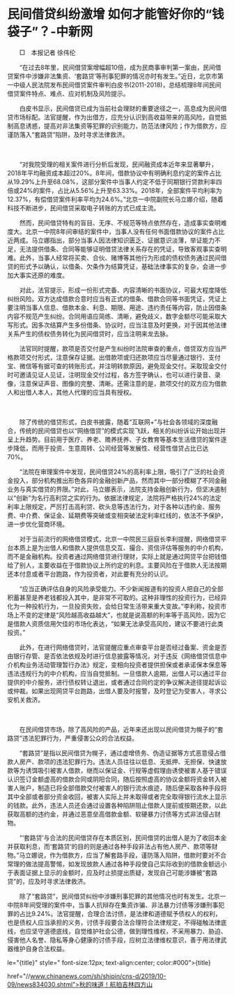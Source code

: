 # 民间借贷纠纷激增 如何才能管好你的“钱袋子”？-中新网

　　□　本报记者 徐伟伦

　　“在过去8年里，民间借贷案增幅超10倍，成为民商事审判第一案由，民间借贷案件中涉嫌非法集资、‘套路贷’等刑事犯罪的情况亦时有发生。”近日，北京市第一中级人民法院发布民间借贷案件审判白皮书(2011-2018)，总结梳理8年间民间借贷案件特点、难点、应对机制及风险提示。

　　白皮书显示，民间借贷已成为当前社会理财的重要途径之一，高息成为民间借贷市场标配。法官提醒，作为出借方，应充分认识到高收益带来的高风险，自觉抵制高息诱惑，提高对非法集资等犯罪的识别能力，防范法律风险；作为借款方，应谨防落入“套路贷”陷阱，及时寻求法律救济。

　　

　　“对我院受理的相关案件进行分析后发现，民间融资成本近年来显著攀升，2018年平均融资成本超过20%。8年间，借款协议中有明确利息约定的案件占比从19.29%上升至68.08%，这部分案件中当事人约定不低于同期银行贷款利率四倍或24%的案件，占比从5.56%上升至63.33%。2018年，全部案件平均利率为12.37%，有偿借贷案件利率平均为24.6%。”北京一中院副院长马立娜介绍，随着科技不断进步，民间借贷采取电子转账的方式已成主流。

　　然而，民间借贷特有的盲目、无序、不规范等特点依然存在，造成事实查明难度大。北京一中院8年间审结的案件中，当事人没有任何书面借款协议的案件占比近两成。马立娜指出，部分当事人因法律知识匮乏、证据意识淡薄，举证能力不足，无法提供借条、合同等能够证明借贷法律关系存在的凭证，导致客观事实查明难。此外，当事人经常将买卖、合伙、赌博等其他行为形成的债权债务通过民间借贷的形式予以确认，以借条、欠条作为结算凭证，基础法律事实的复杂，会进一步加大事实还原的难度。

　　对此，法官提示，形成一份形式完备、内容清晰的书面协议，可最大程度降低纠纷风险。双方达成借款合意时应当有正式的借条、借款合同等书面凭证，凭证上要注明当事人信息、借款本金、利息、期限、用途、违约责任等内容，防止因借条内容不规范产生纠纷。合同用语应简练、清晰，避免歧义，数字金额尽可能采取大写形式。因多次结算产生多份借条、协议时，应当注意及时更换，对于因其他法律关系产生的债权债务转化为民间借贷时，应当注明来龙去脉。

　　法官同时提醒，款项是否交付是产生纠纷时法院审查的重点，借贷双方应当严格款项交付形式，注意保存证据。出借款项或归还款项应当尽量通过银行、支付宝、微信等有据可查的转账形式，并注明转款原因，避免现金交付。采取现金交付时可邀请见证人见证，注明现金交付过程，各方签字确认，也可以进行录音、录像，注意保证声音、图像的完整、清晰。还需注意的是，款项交付的双方应为借款人和出借人本人，其他人代理的应当具有授权。

　　

　　除了传统的借贷形式，白皮书披露，随着“互联网+”与社会各领域的深度融合，传统的民间借贷也以“网络借贷”的模式实现飞跃，相关的纠纷诉讼开始出现并呈上升趋势。目前用于医疗、养老、赡养抚养、子女教育等基本生活借贷的案件逐步降低，而用于投资、生意周转、公司经营等发展性、经营性借贷占比已达70%。

　　“法院在审理案件中发现，民间借贷24%的高利率上限，吸引了广泛的社会资金投入，部分机构推出形色各异的金融创新产品，然而其中一部分模糊了不同金融业务与真实借贷的界限。”对此，马立娜表示，法院支持金融创新行为，但坚决遏制以“创新”为名行高利贷之实的行为。依据法律规定，法院将严格执行24%的法定利率上限规定，严厉打击高利贷、砍头息等违法行为，对于各种以违约金、服务费、中介费、保证金、延期费等突破或变相突破法定利率红线的，依法不予保护，进一步优化营商环境。

　　对于当前流行的网络借贷模式，北京一中院民三庭庭长李利提醒，网络借贷平台本质上是为出借人和借款人提供信息交互、撮合、资信评估等服务的中介机构，而不是金融机构。投资者通过网络借贷进行理财，实际上就是通过网贷平台把钱借给了别人，主要收益在于借款协议上所约定的利息。主要风险在于借款人无法按期还本付息或者平台跑路，作为投资者，对此要有充分的认识。

　　“应当正确评估自身的风险承受能力。不少新闻报道有的投资人把自己的全部积蓄甚至是养老钱都投入其中，是非常不可取的。这种非理性的投资行为，已经异化为一种投机行为，一旦投资失败，会给日常生活带来重大变故。”李利称，投资市场上不变的定律是“风险越高收益越大”，也就是说高额的利率等于高风险，因为它是借款人资质信用欠佳的市场化表达，“如果无法承受高风险，建议不要进行此类投资。”

　　此外，在进行网络借贷时，法官提醒应重点审查平台是否经过备案、资金是否由银行存管、是否依法依规及时进行信息披露等情况，对于违反《网络借贷信息中介机构业务活动管理暂行办法》规定，变相向投资者提供担保或者承诺保本保息等违法违规行为的中介机构，应当自觉抵制。一旦借款人逾期，出借人可以通过平台提供的中介服务，进行债权转让退出，或者通过合同约定的争议解决途径提起诉讼或仲裁。如果出现网贷平台跑路，出借人要及时报警，及时登记为受害人，寻求公安机关救济。

　　

　　在民间借贷市场，除了高风险的产品，近年来还出现以民间借贷为幌子的“套路贷”违法犯罪行为，严重侵害公众的合法权益。

　　“套路贷”是指以民间借贷为幌子，通过虚增债务、伪造证据等方式恶意侵占借款人房产、款项的违法犯罪行为。违法人员往往以低息、无抵押、无担保、快速放款等为诱饵吸引被害人借款，继而以保证金、行规等虚假理由诱使被害人基于错误认识签订金额虚高的借款合同或阴阳合同，随后按照虚高的协议金额将资金转入被害人账户，制造已将全部借款交付被害人的银行流水痕迹，随后便采取各种手段将其中全部或者部分资金收回，被害人实际上并未取得或者完全取得银行流水上显示的钱款。此外，违法人员还会通过设置各种陷阱阻止借款人提前或按期还款，以此获取高额的违约金，并通过恶意垒高借款金额、软硬暴力讨债等方式非法侵占财物。

　　“‘套路贷’与合法的民间借贷存在本质区别，民间借贷的出借人是为了收回本金并获取利息，而‘套路贷’的目的则是通过各种手段非法占有他人房产、款项等财物。”马立娜说，作为借款方，应当了解套路手段，谨防落入陷阱，借款时要对不合常理的做法提高警惕，如发现放款人通过各种手段使自己实际收到的借款金额远小于表面证据上显示的金额时，应及时止损提出质疑，发现自己可能涉嫌被“套路贷”的，应及时寻求法律救济。

　　除了“套路贷”，民间借贷纠纷中涉嫌刑事犯罪的其他情况也时有发生。北京一中院8年间受理的案件中，当事人抗辩存在集资诈骗、非法暴力讨债等涉嫌刑事犯罪的占比9.24%。法官提醒，合理合法讨债，是法律和道德赋予债权人的权利，也是债权人应当承担的义务，讨债手段要合法合理符合法律规定，不得碰触法律底线，也应坚守道德底线，自觉维护社会公德，做到理性维权，不采用暴力、胁迫、侵害他人名誉、隐私等身心健康的讨债手段，应树立法律维权意识，善于用法律武器维护自身合法权益。

le="{title}" style=" font-size:12px; text-align:center; color:#000">{title}

href="//www.chinanews.com/sh/shipin/cns-d/2019/10-09/news834030.shtml">秋的味道！航拍吉林四方山
